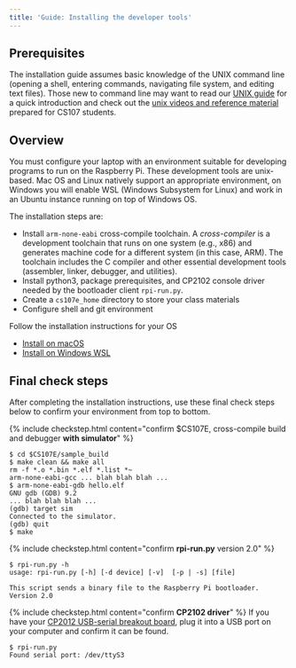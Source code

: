 ```yaml
---
title: 'Guide: Installing the developer tools'
---
```


## Prerequisites
The installation guide assumes basic knowledge of the UNIX command line (opening a shell, entering commands, navigating file system, and editing text files). Those new to command line may want to read our [UNIX guide](/guides/unix) for a quick introduction and check out the [unix videos and reference material](https://web.stanford.edu/class/archive/cs/cs107/cs107.1186/unixref/)
prepared for CS107 students.

## Overview
You must configure your laptop with an environment suitable for developing programs to run on the Raspberry Pi. These development tools are unix-based. Mac OS and Linux natively support an appropriate environment, on Windows you will enable WSL (Windows Subsystem for Linux) and work in an Ubuntu instance running on top of Windows OS.

<A name="installchecklist"></A>
The installation steps are:

- Install `arm-none-eabi` cross-compile toolchain.
    A _cross-compiler_ is a development toolchain that runs on one system (e.g., x86) and generates machine code for a different system (in this case, ARM). The toolchain includes the C compiler and other essential development tools (assembler, linker, debugger, and utilities).  
- Install python3, package prerequisites, and CP2102 console driver needed by the bootloader client `rpi-run.py`.
- Create a `cs107e_home` directory to store your class materials
- Configure shell and git environment

Follow the installation instructions for your OS
+ [Install on macOS](../install/mac)
+ [Install on Windows WSL](../install/wsl)

## Final check steps
After completing the installation instructions, use these final check steps below to confirm your environment from top to bottom.

{% include checkstep.html content="confirm $CS107E, cross-compile build and debugger __with simulator__" %}
```console
$ cd $CS107E/sample_build
$ make clean && make all
rm -f *.o *.bin *.elf *.list *~
arm-none-eabi-gcc ... blah blah blah ...
$ arm-none-eabi-gdb hello.elf
GNU gdb (GDB) 9.2
... blah blah blah ...
(gdb) target sim
Connected to the simulator.
(gdb) quit
$ make 
```

{% include checkstep.html content="confirm __rpi-run.py__ version 2.0" %}
```console
$ rpi-run.py -h
usage: rpi-run.py [-h] [-d device] [-v]  [-p | -s] [file]

This script sends a binary file to the Raspberry Pi bootloader. Version 2.0
```

{% include checkstep.html content="confirm __CP2102 driver__" %}
If you have your [CP2012 USB-serial breakout board](/guides/bom), plug it into a USB port on your computer and confirm it can be found. 
```console
$ rpi-run.py
Found serial port: /dev/ttyS3
```

